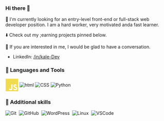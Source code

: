 ### Hi there 👋
<link rel="stylesheet" href="https://cdn.jsdelivr.net/gh/devicons/devicon@v2.15.1/devicon.min.css">


🔭 I'm currently looking for an entry-level front-end or full-stack web developer position. I am a hard worker, very motivated anda fast learner. 

⬇️ Check out my ;earning projects pinned below. 

💬 If you are interested in me, I would be glad to have a conversation.

- LinkedIn: <a href="https://linkedin.com/in/artisdev" target=_blank>/in/kale-Dev</a>


### 🧰 Languages and Tools

<div>
   <img align="center" alt="JS" heigth="30" width="40" src="https://raw.githubusercontent.com/devicons/devicon/master/icons/javascript/javascript-plain.svg">
   <img align="center" alt="html" heigth="30" width="40" src="https://cdn.jsdelivr.net/gh/devicons/devicon/icons/html5/html5-original.svg">
   <img align="center" alt="CSS" heigth="30" width="40" src="https://cdn.jsdelivr.net/gh/devicons/devicon/icons/css3/css3-original.svg">
   <img align="center" alt="Python" heigth="30" width="40" src="https://cdn.jsdelivr.net/gh/devicons/devicon/icons/python/python-original.svg">
  
</div>

### 🔧 Additional skills
<div>
    <img src="https://img.shields.io/badge/GIT-E44C30?style=for-the-badge&logo=git&logoColor=white" title="Git" alt="Git"/>&nbsp;
  <img src="https://img.shields.io/badge/GitHub-100000?style=for-the-badge&logo=github&logoColor=white"  title="GitHub" alt="GitHub"/>&nbsp;
    <img src="https://img.shields.io/badge/WordPress-%23117AC9.svg?style=for-the-badge&logo=WordPress&logoColor=white" title="WordPress" alt="WordPress"/>&nbsp;
   <img src="https://img.shields.io/badge/Linux-FCC624?style=for-the-badge&logo=linux&logoColor=black" title="Linux" alt="Linux"/>&nbsp;
   <img src="https://img.shields.io/badge/Visual_Studio_Code-0078D4?style=for-the-badge&logo=visual%20studio%20code&logoColor=white" title="VSCode" alt="VSCode"/>&nbsp;
   
</div>



